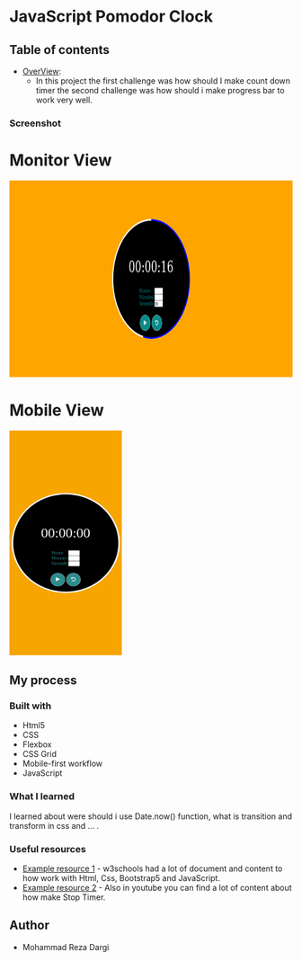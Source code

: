 # JavaScript Pomodor Clock
## Table of contents

- [OverView](#):
  - In this project the first challenge was how should I make count down timer
  the second challenge was how should i make progress bar to work very well.


### Screenshot
<div>
<h1>Monitor View</h1>
<img src="./monitorView.png" alt="MonitorView"
style="width: 95vw; height: 350px;">
</div>
<div>
<h1>Mobile View</h1>
<img src="./mobileView.png" alt="mobileView" style="width: 200px; height: 400px;">
</div>

## My process

### Built with

- Html5
- CSS
- Flexbox
- CSS Grid
- Mobile-first workflow
- JavaScript

### What I learned

I learned about were should i use Date.now() function, what is transition and transform in css 
and ... .

### Useful resources

- [Example resource 1](https://www.w3schools.com) - w3schools had a lot of document and content to how work with Html, Css, Bootstrap5 and JavaScript.
- [Example resource 2](https://www.youtube.com) - Also in youtube you can find a lot of content about how make Stop Timer.


## Author
- Mohammad Reza Dargi
